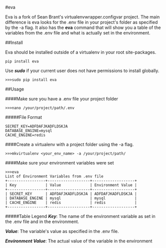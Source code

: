 #eva

Eva is a fork of Sean Brant's virtualenvwrapper.configvar project. The main difference is eva looks for the .env file in your project's folder as specified by the -a flag. It also has the **eva** command that will show you a table of the variables from the .env file and what is actually set in the environment.

##Install

Eva should be installed outside of a virtualenv in your root site-packages.
```
pip install eva
```
Use _**sudo**_ if your current user does not have permissions to install globally.

```
>>>sudo pip install eva
```

##Usage

####Make sure you have a .env file your project folder
```
>>>nano /your/project/path/.env
```
#####File Format
```
SECRET_KEY=ADFDAFJKADFLDSKJA
DATABASE_ENGINE=mysql
CACHE_ENGINE=redis
```

####Create a virtualenv with a project folder using the -a flag.

```
>>>mkvirtualenv <your_env_name> -a /your/project/path/
```

####Make sure your environment variables were set

```
>>>eva
List of Environment Variables from .env file
+-----------------+-------------------+-------------------+
| Key             | Value             | Environment Value |
+-----------------+-------------------+-------------------+
| SECRET_KEY      | ADFDAFJKADFLDSKJA | ADFDAFJKADFLDSKJA |
| DATABASE_ENGINE | mysql             | mysql             |
| CACHE_ENGINE    | redis             | redis             |
+-----------------+-------------------+-------------------+
```

#####Table Legend
**_Key_**: The name of the environment variable as set in the .env file and in the environment.

**_Value_**: The variable's value as specified in the .env file.

**_Environment Value_**: The actual value of the variable in the environment